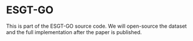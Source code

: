 # ESGT-GO
This is part of the ESGT-GO source code. We will open-source the dataset and the full implementation after the paper is published.
